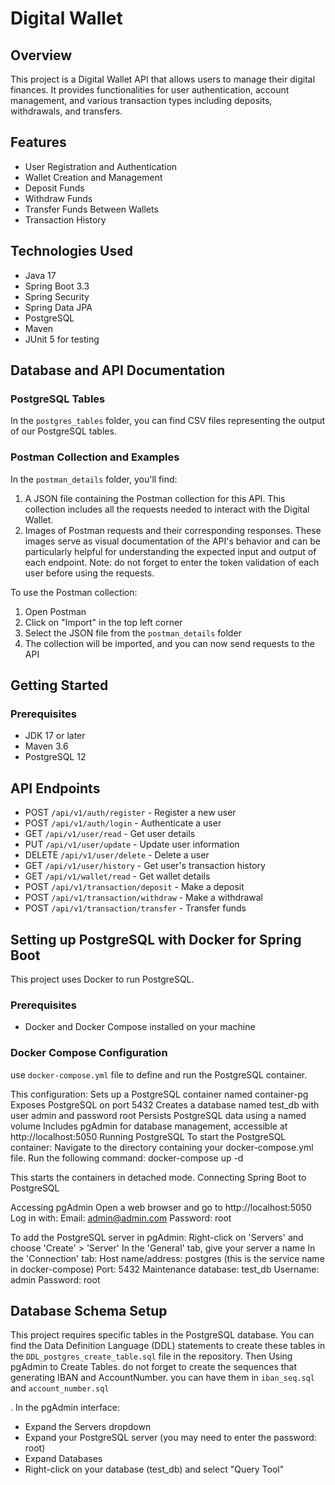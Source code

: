 # Digital Wallet

## Overview

This project is a Digital Wallet API that allows users to manage their digital finances. It provides functionalities for user authentication, account management, and various transaction types including deposits, withdrawals, and transfers.

## Features

- User Registration and Authentication
- Wallet Creation and Management
- Deposit Funds
- Withdraw Funds
- Transfer Funds Between Wallets
- Transaction History

## Technologies Used

- Java 17
- Spring Boot 3.3
- Spring Security
- Spring Data JPA
- PostgreSQL
- Maven
- JUnit 5 for testing

## Database and API Documentation

### PostgreSQL Tables

In the `postgres_tables` folder, you can find CSV files representing the output of our PostgreSQL tables.

### Postman Collection and Examples

In the `postman_details` folder, you'll find:

1. A JSON file containing the Postman collection for this API. This collection includes all the requests needed to interact with the Digital Wallet.
2. Images of Postman requests and their corresponding responses. These images serve as visual documentation of the API's behavior and can be particularly helpful for understanding the expected input and output of each endpoint.
 Note:  do not forget to enter the token validation of each user before using the requests. 

To use the Postman collection:

1. Open Postman
2. Click on "Import" in the top left corner
3. Select the JSON file from the `postman_details` folder
4. The collection will be imported, and you can now send requests to the API

## Getting Started

### Prerequisites

- JDK 17 or later
- Maven 3.6
- PostgreSQL 12

## API Endpoints

- POST `/api/v1/auth/register` - Register a new user
- POST `/api/v1/auth/login` - Authenticate a user
- GET `/api/v1/user/read` - Get user details
- PUT `/api/v1/user/update` - Update user information
- DELETE `/api/v1/user/delete` - Delete a user
- GET `/api/v1/user/history` - Get user's transaction history
- GET `/api/v1/wallet/read` - Get wallet details
- POST `/api/v1/transaction/deposit` - Make a deposit
- POST `/api/v1/transaction/withdraw` - Make a withdrawal
- POST `/api/v1/transaction/transfer` - Transfer funds

## Setting up PostgreSQL with Docker for Spring Boot

This project uses Docker to run PostgreSQL.

### Prerequisites

- Docker and Docker Compose installed on your machine

### Docker Compose Configuration

use `docker-compose.yml` file to define and run the PostgreSQL container.

This configuration:
Sets up a PostgreSQL container named container-pg
Exposes PostgreSQL on port 5432
Creates a database named test_db with user admin and password root
Persists PostgreSQL data using a named volume
Includes pgAdmin for database management, accessible at http://localhost:5050
Running PostgreSQL
To start the PostgreSQL container:
Navigate to the directory containing your docker-compose.yml file.
Run the following command: docker-compose up -d

This starts the containers in detached mode.
Connecting Spring Boot to PostgreSQL

Accessing pgAdmin
Open a web browser and go to http://localhost:5050
Log in with:
Email: admin@admin.com
Password: root

To add the PostgreSQL server in pgAdmin:
Right-click on 'Servers' and choose 'Create' > 'Server'
In the 'General' tab, give your server a name
In the 'Connection' tab:
Host name/address: postgres (this is the service name in docker-compose)
Port: 5432
Maintenance database: test_db
Username: admin
Password: root

## Database Schema Setup

This project requires specific tables in the PostgreSQL database.
You can find the Data Definition Language (DDL) statements to create these tables in the `DDL_postgres_create_table.sql` file in the repository.
Then Using pgAdmin to Create Tables. 
do not forget to create the sequences that generating IBAN and AccountNumber. you can have them in `iban_seq.sql` and `account_number.sql`

. In the pgAdmin interface:
- Expand the Servers dropdown
- Expand your PostgreSQL server (you may need to enter the password: root)
- Expand Databases
- Right-click on your database (test_db) and select "Query Tool"

